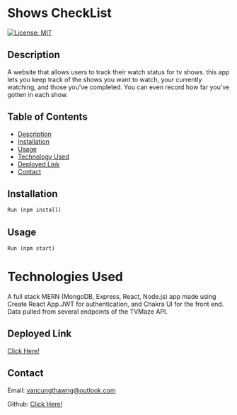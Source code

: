 # Shows CheckList

[![License: MIT](https://img.shields.io/badge/License-MIT-yellow.svg)](https://opensource.org/licenses/MIT)

## Description

A website that allows users to track their watch status for tv shows. this app lets you keep track of the shows you want to watch, your currently watching, and those you’ve completed. You can even record how far you've gotten in each show.

## Table of Contents

- [Description](#description)
- [Installation](#installation)
- [Usage](#usage)
- [Technology Used](#technologies-used)
- [Deployed Link](#deployed-link)
- [Contact](#contact)

## Installation

```md
Run (npm install)
```

## Usage

```md
Run (npm start)
```

# Technologies Used

A full stack MERN (MongoDB, Express, React, Node.js) app made using Create React App.JWT for authentication, and Chakra UI for the front end. Data pulled from several endpoints of the TVMaze API.

## Deployed Link

[Click Here!](https://afternoon-dawn-85558.herokuapp.com/)

## Contact

Email: vancungthawng@outlook.com

Github: [Click Here!](https://github.com/vanjungthawng)
